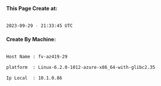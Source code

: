 
   
#### This Page Create at:

```bash

2023-09-29 - 21:33:45 UTC

```

#### Create By Machine:

```bash

Host Name : fv-az419-29

platform  : Linux-6.2.0-1012-azure-x86_64-with-glibc2.35

Ip Local  : 10.1.0.86

```

